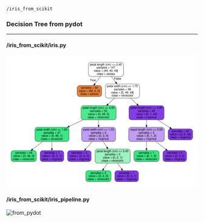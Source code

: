```
/iris_from_scikit
```
### Decision Tree from pydot
---
#### /iris_from_scikit/iris.py
![from_pydot](irisviz.png)


#### /iris_from_scikit/iris_pipeline.py
![from_pydot](/pipeline/iris_pipeline.png)
